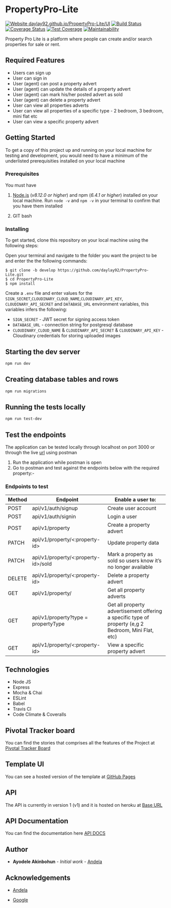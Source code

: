 # PropertyPro-Lite
[![Website daylay92.github.io/PropertyPro-Lite/UI](https://img.shields.io/website-up-down-green-red/https/daylay92.github.io/PropertyPro-Lite/UI.svg)](https://daylay92.github.io/PropertyPro-Lite/UI/)
[![Build Status](https://travis-ci.org/daylay92/PropertyPro-Lite.svg?branch=develop)](https://travis-ci.org/daylay92/PropertyPro-Lite)
[![Coverage Status](https://coveralls.io/repos/github/daylay92/PropertyPro-Lite/badge.svg)](https://coveralls.io/github/daylay92/PropertyPro-Lite)
[![Test Coverage](https://api.codeclimate.com/v1/badges/b0434f953d7534ab7c6d/test_coverage)](https://codeclimate.com/github/daylay92/PropertyPro-Lite/test_coverage)
[![Maintainability](https://api.codeclimate.com/v1/badges/b0434f953d7534ab7c6d/maintainability)](https://codeclimate.com/github/daylay92/PropertyPro-Lite/maintainability)


Property Pro Lite is a platform where people can create and/or search properties for sale or rent.

## Required Features

- Users can sign up
- User can sign in
- User (agent) can post a property advert
- User (agent) can update the details of a property advert
- User (agent) can mark his/her posted advert as sold
- User (agent) can delete a property advert
- User can view all properties adverts
- User can view all properties of a specific type - 2 bedroom, 3 bedroom, mini flat etc
- User can view a specific property advert

## Getting Started

To get a copy of this project up and running on your local machine for testing and development, you would need to have a minimum of the underlisted prerequisities installed on your local machine

### Prerequisites

You must have

1. [Node.js](https://nodejs.org/) (_v8.12.0 or higher_) and npm (_6.4.1 or higher_) installed on your local machine. Run `node -v` and `npm -v` in your terminal to confirm that you have them installed

2. GIT bash

### Installing

To get started, clone this repository on your local machine using the following steps:

Open your terminal and navigate to the folder you want the project to be and enter the the following commands:

```
$ git clone -b develop https://github.com/daylay92/PropertyPro-Lite.git
$ cd PropertyPro-Lite
$ npm install
```

Create a `.env` file and enter values for the `SIGN_SECRET`,`CLOUDINARY_CLOUD_NAME`,`CLOUDINARY_API_KEY`,  `CLOUDINARY_API_SECRET` and `DATABASE_URL` environment variables, this variables infers the following: 

- `SIGN_SECRET` -  JWT secret for signing access token
- `DATABASE_URL` - connection string for postgresql database
- `CLOUDINARY_CLOUD_NAME` & `CLOUDINARY_API_SECRET` & `CLOUDINARY_API_KEY` -  Cloudinary credentials for storing uploaded images

## Starting the dev server

```bash
npm run dev
```
## Creating database tables and rows
```bash
npm run migrations
```
## Running the tests locally

```bash
npm run test-dev
```
## Test the endpoints

The application can be tested locally through localhost on port 3000 or through the live [url](https://propertypro-l-ite.herokuapp.com/) using postman

1. Run the application while postman is open
2. Go to postman and test against the endpoints below with the required property:-

### Endpoints to test

Method        | Endpoint      | Enable a user to: |
------------- | ------------- | ---------------
POST  | api/v1/auth/signup  | Create user account  |
POST  | api/v1/auth/signin  | Login a user |
POST  | api/v1/property  | Create a property advert |
PATCH  | api/v1/property/<:property-id>  | Update property data |
PATCH  | api/v1/property/<:property-id>/sold  | Mark a property as sold so users know it’s no longer available |
DELETE  | api/v1/property/<:property-id>  | Delete a property advert |
GET  | api/v1/property/ | Get all property adverts |
GET  | api/v1/property?type =​ propertyType  | Get all property advertisement offering a specific type of property (e,g 2 Bedroom, Mini Flat, etc) |
GET  | api/v1/property/<:property-id>  | View a specific property advert |


## Technologies

- Node JS
- Express
- Mocha & Chai
- ESLint
- Babel
- Travis CI
- Code Climate & Coveralls

## Pivotal Tracker board
You can find the stories that comprises all the features of the Project at [Pivotal Tracker Board](https://www.pivotaltracker.com/n/projects/2354238)


## Template UI

You can see a hosted version of the template at [GitHub Pages](http://daylay92.github.io/PropertyPro-Lite/UI/)

## API

The API is currently in version 1 (v1) and it is hosted on heroku at [Base URL](https://propertypro-l-ite.herokuapp.com/api/v1/)

## API Documentation
You can find the documentation here [API DOCS](https://propertypro-l-ite.herokuapp.com/api/v1/api-docs)

## Author

- **Ayodele Akinbohun** - _Initial work_ - [Andela](https://andela.com/)


## Acknowledgements

* [Andela](https://andela.com/)

* [Google](https://google.com/)

